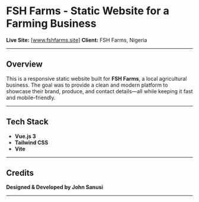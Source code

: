 # FSH Farms - Static Website for a Farming Business

**Live Site:** [www.fshfarms.site]
**Client:** FSH Farms, Nigeria  

---

## Overview

This is a responsive static website built for **FSH Farms**, a local agricultural business. The goal was to provide a clean and modern platform to showcase their brand, produce, and contact details—all while keeping it fast and mobile-friendly.

---

## Tech Stack

- **Vue.js 3**
- **Tailwind CSS**
- **Vite**

---

## Credits

**Designed & Developed by John Sanusi**  

---
